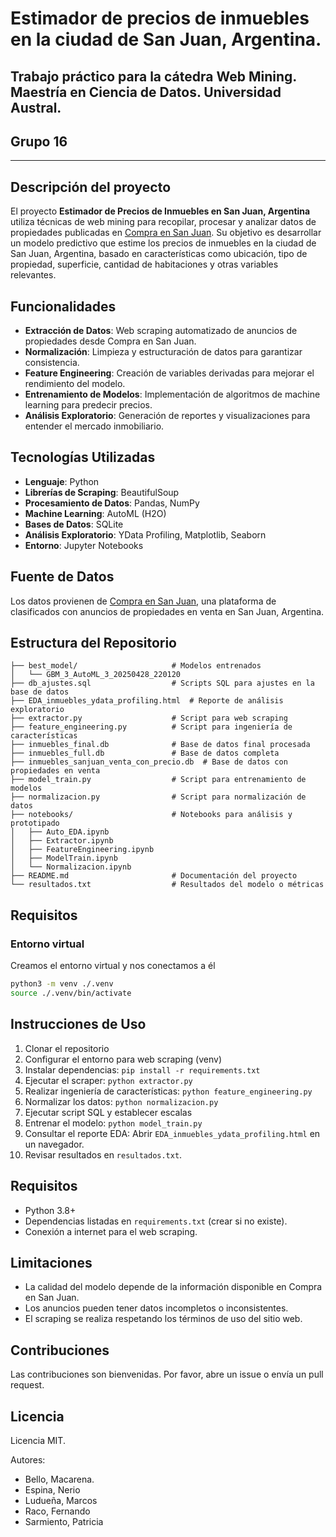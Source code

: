# Estimador de precios de inmuebles en la ciudad de San Juan, Argentina.
## Trabajo práctico para la cátedra Web Mining. Maestría en Ciencia de Datos. Universidad Austral.
## Grupo 16

---


## Descripción del proyecto
El proyecto **Estimador de Precios de Inmuebles en San Juan, Argentina** utiliza técnicas de web mining para recopilar, procesar y analizar datos de propiedades publicadas en [Compra en San Juan](https://www.compraensanjuan.com/). Su objetivo es desarrollar un modelo predictivo que estime los precios de inmuebles en la ciudad de San Juan, Argentina, basado en características como ubicación, tipo de propiedad, superficie, cantidad de habitaciones y otras variables relevantes.

## Funcionalidades
- **Extracción de Datos**: Web scraping automatizado de anuncios de propiedades desde Compra en San Juan.
- **Normalización**: Limpieza y estructuración de datos para garantizar consistencia.
- **Feature Engineering**: Creación de variables derivadas para mejorar el rendimiento del modelo.
- **Entrenamiento de Modelos**: Implementación de algoritmos de machine learning para predecir precios.
- **Análisis Exploratorio**: Generación de reportes y visualizaciones para entender el mercado inmobiliario.

## Tecnologías Utilizadas
- **Lenguaje**: Python
- **Librerías de Scraping**: BeautifulSoup
- **Procesamiento de Datos**: Pandas, NumPy
- **Machine Learning**: AutoML (H2O)
- **Bases de Datos**: SQLite
- **Análisis Exploratorio**: YData Profiling, Matplotlib, Seaborn
- **Entorno**: Jupyter Notebooks

## Fuente de Datos
Los datos provienen de [Compra en San Juan](https://www.compraensanjuan.com/), una plataforma de clasificados con anuncios de propiedades en venta en San Juan, Argentina.

## Estructura del Repositorio
```
├── best_model/                     # Modelos entrenados
│   └── GBM_3_AutoML_3_20250428_220120
├── db_ajustes.sql                  # Scripts SQL para ajustes en la base de datos
├── EDA_inmuebles_ydata_profiling.html  # Reporte de análisis exploratorio
├── extractor.py                    # Script para web scraping
├── feature_engineering.py          # Script para ingeniería de características
├── inmuebles_final.db              # Base de datos final procesada
├── inmuebles_full.db               # Base de datos completa
├── inmuebles_sanjuan_venta_con_precio.db  # Base de datos con propiedades en venta
├── model_train.py                  # Script para entrenamiento de modelos
├── normalizacion.py                # Script para normalización de datos
├── notebooks/                      # Notebooks para análisis y prototipado
│   ├── Auto_EDA.ipynb
│   ├── Extractor.ipynb
│   ├── FeatureEngineering.ipynb
│   ├── ModelTrain.ipynb
│   └── Normalizacion.ipynb
├── README.md                       # Documentación del proyecto
└── resultados.txt                  # Resultados del modelo o métricas
```

## Requisitos
### Entorno virtual
Creamos el entorno virtual y nos conectamos a él
```sh
python3 -m venv ./.venv
source ./.venv/bin/activate
```

## Instrucciones de Uso
1. Clonar el repositorio
2. Configurar el entorno para web scraping (venv)
3. Instalar dependencias: `pip install -r requirements.txt`
4. Ejecutar el scraper: `python extractor.py`
5. Realizar ingeniería de características: `python feature_engineering.py`
6. Normalizar los datos: `python normalizacion.py`
7. Ejecutar script SQL y establecer escalas
8. Entrenar el modelo: `python model_train.py`
9. Consultar el reporte EDA: Abrir `EDA_inmuebles_ydata_profiling.html` en un navegador.
10. Revisar resultados en `resultados.txt`.

## Requisitos
- Python 3.8+
- Dependencias listadas en `requirements.txt` (crear si no existe).
- Conexión a internet para el web scraping.

## Limitaciones
- La calidad del modelo depende de la información disponible en Compra en San Juan.
- Los anuncios pueden tener datos incompletos o inconsistentes.
- El scraping se realiza respetando los términos de uso del sitio web.

## Contribuciones
Las contribuciones son bienvenidas. Por favor, abre un issue o envía un pull request.

## Licencia
Licencia MIT.

Autores:
- Bello, Macarena.
- Espina, Nerio
- Ludueña, Marcos
- Raco, Fernando
- Sarmiento, Patricia


